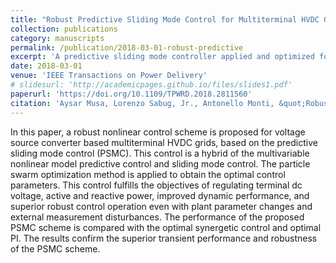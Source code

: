 ```yaml
---
title: "Robust Predictive Sliding Mode Control for Multiterminal HVDC Grids"
collection: publications
category: manuscripts
permalink: /publication/2018-03-01-robust-predictive
excerpt: 'A predictive sliding mode controller applied and optimized for VSC-based HVDC grids.'
date: 2018-03-01
venue: 'IEEE Transactions on Power Delivery'
# slidesurl: 'http://academicpages.github.io/files/slides1.pdf'
paperurl: 'https://doi.org/10.1109/TPWRD.2018.2811560'
citation: 'Aysar Musa, Lorenzo Sabug, Jr., Antonello Monti, &quot;Robust Predictive Sliding Mode Control for Multiterminal HVDC Grids,&quot; in <i>IEEE Transactions on Power Delivery</i>, vol. 33.'
---
```


In this paper, a robust nonlinear control scheme is proposed for voltage source converter based multiterminal HVDC grids, based on the predictive sliding mode control (PSMC). This control is a hybrid of the multivariable nonlinear model predictive control and sliding mode control. The particle swarm optimization method is applied to obtain the optimal control parameters. This control fulfills the objectives of regulating terminal dc voltage, active and reactive power, improved dynamic performance, and superior robust control operation even with plant parameter changes and external measurement disturbances. The performance of the proposed PSMC scheme is compared with the optimal synergetic control and optimal PI. The results confirm the superior transient performance and robustness of the PSMC scheme.
